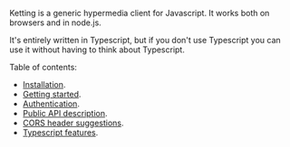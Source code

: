 Ketting is a generic hypermedia client for Javascript. It works both on
browsers and in node.js.

It's entirely written in Typescript, but if you don't use Typescript you can
use it without having to think about Typescript.

Table of contents:

* [Installation](Installation).
* [Getting started](Getting-Started).
* [Authentication](Authentication).
* [Public API description](API).
* [CORS header suggestions](CORS).
* [Typescript features](Typescript).

